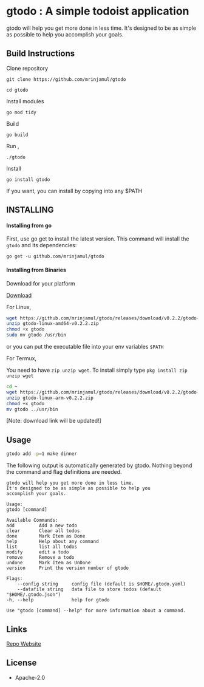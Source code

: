 # gtodo : A simple todoist application

gtodo will help you get more done in less time.
It's designed to be as simple as possible to help you
accomplish your goals.

## Build Instructions

Clone repository

`git clone https://github.com/mrinjamul/gtodo`

`cd gtodo`

Install modules

`go mod tidy`

Build

`go build`

Run ,

`./gtodo`

Install

`go install gtodo`

If you want, you can install by copying into any \$PATH

## INSTALLING

#### Installing from go

First, use go get to install the latest version. This command will install the `gtodo` and its dependencies:

`go get -u github.com/mrinjamul/gtodo`

#### Installing from Binaries

Download for your platform

[Download](https://github.com/mrinjamul/gtodo/releases)

For Linux,

```sh
wget https://github.com/mrinjamul/gtodo/releases/download/v0.2.2/gtodo-linux-amd64-v0.2.2.zip
unzip gtodo-linux-amd64-v0.2.2.zip
chmod +x gtodo
sudo mv gtodo /usr/bin
```

or you can put the executable file into your env variables `$PATH`

For Termux,

You need to have `zip unzip wget`. To install simply type `pkg install zip unzip wget`

```sh
cd ~
wget https://github.com/mrinjamul/gtodo/releases/download/v0.2.2/gtodo-linux-arm-v0.2.2.zip
unzip gtodo-linux-arm-v0.2.2.zip
chmod +x gtodo
mv gtodo ../usr/bin
```

[Note: download link will be updated!]

## Usage

```sh
gtodo add -p=1 make dinner
```

The following output is automatically generated by gtodo. Nothing beyond the
command and flag definitions are needed.

    gtodo will help you get more done in less time.
    It's designed to be as simple as possible to help you
    accomplish your goals.

    Usage:
    gtodo [command]

    Available Commands:
    add         Add a new todo
    clear       Clear all todos
    done        Mark Item as Done
    help        Help about any command
    list        list all todos
    modify      edit a todo
    remove      Remove a todo
    undone      Mark Item as UnDone
    version     Print the version number of gtodo

    Flags:
        --config string     config file (default is $HOME/.gtodo.yaml)
        --datafile string   data file to store todos (default "$HOME/.gtodo.json")
    -h, --help              help for gtodo

    Use "gtodo [command] --help" for more information about a command.

## Links

[Repo Website](https://mrinjamul.github.io/gtodo/)

## License

- Apache-2.0
